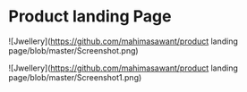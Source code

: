 # Product landing Page

![Jwellery](https://github.com/mahimasawant/product landing page/blob/master/Screenshot.png)

![Jwellery](https://github.com/mahimasawant/product landing page/blob/master/Screenshot1.png)
